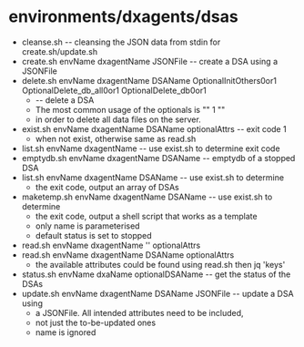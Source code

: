 # environments/dxagents/dsas
* cleanse.sh -- cleansing the JSON data from stdin for create.sh/update.sh
* create.sh envName dxagentName JSONFile -- create a DSA using a JSONFile
* delete.sh envName dxagentName DSAName OptionalInitOthers0or1 OptionalDelete_db_all0or1 OptionalDelete_db0or1
	* -- delete a DSA
	* The most common usage of the optionals is "" 1 ""
	* in order to delete all data files on the server.
* exist.sh envName dxagentName DSAName optionalAttrs -- exit code 1
	* when not exist, otherwise same as read.sh
* list.sh envName dxagentName -- use exist.sh to determine exit code
* emptydb.sh envName dxagentName DSAName -- emptydb of a stopped DSA
* list.sh envName dxagentName DSAName -- use exist.sh to determine
	* the exit code, output an array of DSAs
* maketemp.sh envName dxagentName DSAName -- use exist.sh to determine
	* the exit code, output a shell script that works as a template
	* only name is parameterised
	* default status is set to stopped
* read.sh envName dxagentName '' optionalAttrs
* read.sh envName dxagentName DSAName optionalAttrs
	* the available attributes could be found using read.sh then jq 'keys'
* status.sh envName dxaName optionalDSAName -- get the status of the DSAs
* update.sh envName dxagentName DSAName JSONFile -- update a DSA using
	* a JSONFile. All intended attributes need to be included,
	* not just the to-be-updated ones
	* name is ignored
